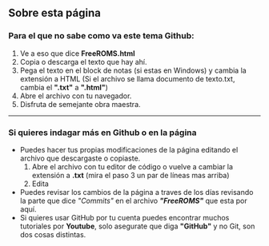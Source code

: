 ## Sobre esta página


### Para el que no sabe como va este tema Github:
1. Ve a eso que dice **FreeROMS.html**
2. Copia o descarga el texto que hay ahí.
3. Pega el texto en el block de notas (si estas en Windows) y cambia la extensión a HTML (Si el archivo se llama documento de texto.txt, cambia el **".txt"** a **".html"**)
4. Abre el archivo con tu navegador.
5. Disfruta de semejante obra maestra.

---

### Si quieres indagar más en Github o en la página
- Puedes hacer tus propias modificaciones de la página editando el archivo que descargaste o copiaste.
  1. Abre el archivo con tu editor de código o vuelve a cambiar la extensión a **.txt** (mira el paso 3 un par de líneas mas arriba)
  2. Edita
- Puedes revisar los cambios de la página a traves de los días revisando la parte que dice *"Commits"* en el archivo ***"FreeROMS"*** que esta por aquí.
- Si quieres usar GitHub por tu cuenta puedes encontrar muchos tutoriales por **Youtube**, solo asegurate que diga **"GitHub"** y no Git, son dos cosas distintas.
